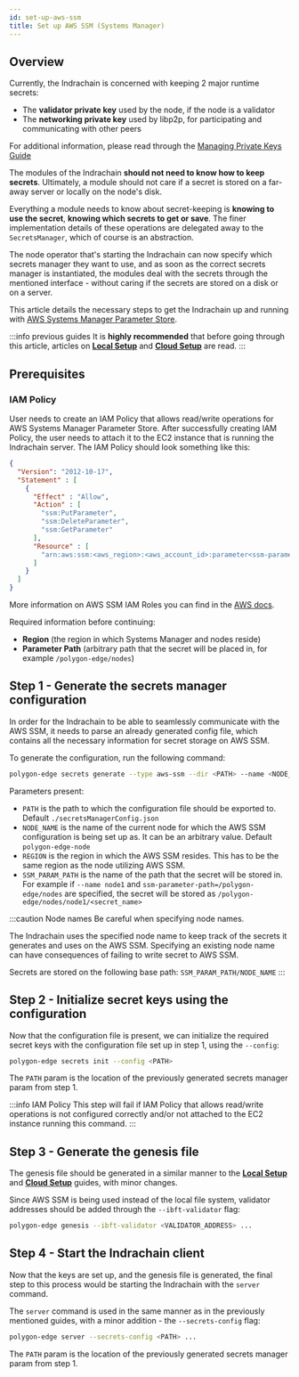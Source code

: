 ```yaml
---
id: set-up-aws-ssm
title: Set up AWS SSM (Systems Manager)
---
```


## Overview

Currently, the Indrachain is concerned with keeping 2 major runtime secrets:
* The **validator private key** used by the node, if the node is a validator
* The **networking private key** used by libp2p, for participating and communicating with other peers

For additional information, please read through the [Managing Private Keys Guide](/docs/configuration/manage-private-keys)

The modules of the Indrachain **should not need to know how to keep secrets**. Ultimately, a module should not care if
a secret is stored on a far-away server or locally on the node's disk.

Everything a module needs to know about secret-keeping is **knowing to use the secret**, **knowing which secrets to get
or save**. The finer implementation details of these operations are delegated away to the `SecretsManager`, which of course is an abstraction.

The node operator that's starting the Indrachain can now specify which secrets manager they want to use, and as soon
as the correct secrets manager is instantiated, the modules deal with the secrets through the mentioned interface -
without caring if the secrets are stored on a disk or on a server.

This article details the necessary steps to get the Indrachain up and running with
[AWS Systems Manager Parameter Store](https://docs.aws.amazon.com/systems-manager/latest/userguide/systems-manager-parameter-store.html).

:::info previous guides
It is **highly recommended** that before going through this article, articles on [**Local Setup**](/docs/get-started/set-up-ibft-locally)
and [**Cloud Setup**](/docs/get-started/set-up-ibft-on-the-cloud) are read.
:::


## Prerequisites
### IAM Policy
User needs to create an IAM Policy that allows read/write operations for AWS Systems Manager Parameter Store.
After successfully creating IAM Policy, the user needs to attach it to the EC2 instance that is running the Indrachain server.
The IAM Policy should look something like this:
```json
{
  "Version": "2012-10-17",
  "Statement" : [
    {
      "Effect" : "Allow",
      "Action" : [
        "ssm:PutParameter",
        "ssm:DeleteParameter",
        "ssm:GetParameter"
      ],
      "Resource" : [
        "arn:aws:ssm:<aws_region>:<aws_account_id>:parameter<ssm-parameter-path>*"
      ]
    }
  ]
}
```
More information on AWS SSM IAM Roles you can find in the [AWS docs](https://docs.aws.amazon.com/systems-manager/latest/userguide/setup-instance-profile.html).

Required information before continuing:
* **Region** (the region in which Systems Manager and nodes reside)
* **Parameter Path** (arbitrary path that the secret will be placed in, for example `/polygon-edge/nodes`)

## Step 1 - Generate the secrets manager configuration

In order for the Indrachain to be able to seamlessly communicate with the AWS SSM, it needs to parse an already
generated config file, which contains all the necessary information for secret storage on AWS SSM.

To generate the configuration, run the following command:

```bash
polygon-edge secrets generate --type aws-ssm --dir <PATH> --name <NODE_NAME> --extra region=<REGION>,ssm-parameter-path=<SSM_PARAM_PATH>
```

Parameters present:
* `PATH` is the path to which the configuration file should be exported to. Default `./secretsManagerConfig.json`
* `NODE_NAME` is the name of the current node for which the AWS SSM configuration is being set up as. It can be an arbitrary value. Default `polygon-edge-node`
* `REGION` is the region in which the AWS SSM resides. This has to be the same region as the node utilizing AWS SSM.
* `SSM_PARAM_PATH` is the name of the path that the secret will be stored in. For example if `--name node1` and `ssm-parameter-path=/polygon-edge/nodes`
are specified, the secret will be stored as `/polygon-edge/nodes/node1/<secret_name>`

:::caution Node names
Be careful when specifying node names.

The Indrachain uses the specified node name to keep track of the secrets it generates and uses on the AWS SSM.
Specifying an existing node name can have consequences of failing to write secret to AWS SSM.

Secrets are stored on the following base path: `SSM_PARAM_PATH/NODE_NAME`
:::

## Step 2 - Initialize secret keys using the configuration

Now that the configuration file is present, we can initialize the required secret keys with the configuration
file set up in step 1, using the `--config`:

```bash
polygon-edge secrets init --config <PATH>
```

The `PATH` param is the location of the previously generated secrets manager param from step 1.

:::info IAM Policy
This step will fail if IAM Policy that allows read/write operations is not configured correctly and/or not attached to the EC2 instance running this command. 
:::

## Step 3 - Generate the genesis file

The genesis file should be generated in a similar manner to the [**Local Setup**](/docs/get-started/set-up-ibft-locally)
and [**Cloud Setup**](/docs/get-started/set-up-ibft-on-the-cloud) guides, with minor changes.

Since AWS SSM is being used instead of the local file system, validator addresses should be added through the `--ibft-validator` flag:
```bash
polygon-edge genesis --ibft-validator <VALIDATOR_ADDRESS> ...
```

## Step 4 - Start the Indrachain client

Now that the keys are set up, and the genesis file is generated, the final step to this process would be starting the
Indrachain with the `server` command.

The `server` command is used in the same manner as in the previously mentioned guides, with a minor addition - the `--secrets-config` flag:
```bash
polygon-edge server --secrets-config <PATH> ...
```

The `PATH` param is the location of the previously generated secrets manager param from step 1.